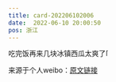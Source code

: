 ```yaml
---
title: card-202206102006
date:  2022-06-10 20:00:50
pos: 浙江
---
```

吃完饭再来几块冰镇西瓜太爽了<span class="url-icon"><img alt=[吃瓜] src="https://h5.sinaimg.cn/m/emoticon/icon/default/d_chigua-7a95e6efc4.png" style="width:1em; height:1em;" /></span> 

来源于个人weibo：[原文链接](https://m.weibo.cn/status/Lx6B2k70m?mblogid=Lx6B2k70m)